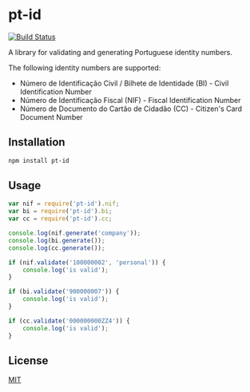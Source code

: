 # pt-id
[![Build Status](https://travis-ci.org/asmarques/pt-id.svg)](https://travis-ci.org/asmarques/pt-id)

A library for validating and generating Portuguese identity numbers.

The following identity numbers are supported:
- Número de Identificação Civil / Bilhete de Identidade (BI) - Civil Identification Number
- Número de Identificação Fiscal (NIF) - Fiscal Identification Number
- Número de Documento do Cartão de Cidadão (CC) - Citizen's Card Document Number

## Installation

```bash
npm install pt-id
```

## Usage

```javascript
var nif = require('pt-id').nif;
var bi = require('pt-id').bi;
var cc = require('pt-id').cc;

console.log(nif.generate('company'));
console.log(bi.generate());
console.log(cc.generate());

if (nif.validate('100000002', 'personal')) {
	console.log('is valid');
}

if (bi.validate('900000007')) {
    console.log('is valid');
}

if (cc.validate('000000000ZZ4')) {
    console.log('is valid');
}
```

## License

[MIT](LICENSE)